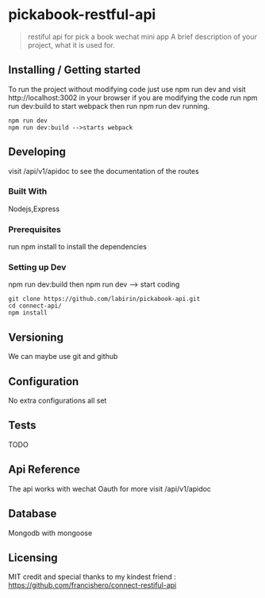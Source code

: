 

# pickabook-restful-api
> restiful api for pick a book wechat mini app
A brief description of your project, what it is used for.
## Installing / Getting started
To run the project without modifying code just use 
npm run dev and visit http://localhost:3002 in your browser
if you are modifying the code run npm run dev:build to start webpack then run npm run dev
running.
```shell
npm run dev
npm run dev:build -->starts webpack
```

## Developing
visit /api/v1/apidoc to see the documentation of the routes
### Built With
Nodejs,Express
### Prerequisites
run npm install to install the dependencies
### Setting up Dev
npm run dev:build then npm run dev --> start coding
```shell
git clone https://github.com/labirin/pickabook-api.git
cd connect-api/
npm install
```
## Versioning
We can maybe use git and github
## Configuration
No extra configurations all set
## Tests
TODO
## Api Reference
The api works with wechat Oauth for more visit /api/v1/apidoc
## Database
Mongodb with mongoose
## Licensing
MIT
credit and special thanks to my kindest friend : https://github.com/francishero/connect-restiful-api

